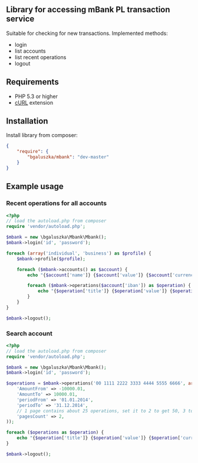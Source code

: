 ## Library for accessing mBank PL transaction service

Suitable for checking for new transactions. Implemented methods:

* login
* list accounts
* list recent operations
* logout

## Requirements

* PHP 5.3 or higher
* [cURL](http://www.php.net/manual/book.curl.php) extension

## Installation

Install library from composer:

```json
{
    "require": {
        "bgaluszka/mbank": "dev-master"
    }
}
```

## Example usage

### Recent operations for all accounts

```php
<?php
// load the autoload.php from composer
require 'vendor/autoload.php';

$mbank = new \bgaluszka\Mbank\Mbank();
$mbank->login('id', 'password');

foreach (array('individual', 'business') as $profile) {
    $mbank->profile($profile);

    foreach ($mbank->accounts() as $account) {
        echo "{$account['name']} {$account['value']} {$account['currency']}\n";

        foreach ($mbank->operations($account['iban']) as $operation) {
            echo "{$operation['title']} {$operation['value']} {$operation['currency']}\n";
        }
    }
}

$mbank->logout();
```

### Search account

```php
<?php
// load the autoload.php from composer
require 'vendor/autoload.php';

$mbank = new \bgaluszka\Mbank\Mbank();
$mbank->login('id', 'password');

$operations = $mbank->operations('00 1111 2222 3333 4444 5555 6666', array(
    'AmountFrom' => -10000.01,
    'AmountTo' => 10000.01,
    'periodFrom' => '01.01.2014',
    'periodTo' => '31.12.2014',
    // 1 page contains about 25 operations, set it to 2 to get 50, 3 to 75 and so on
    'pagesCount' => 2,
));

foreach ($operations as $operation) {
    echo "{$operation['title']} {$operation['value']} {$operation['currency']}\n";
}

$mbank->logout();
```
